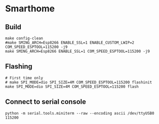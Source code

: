 # Smarthome

## Build

    make config-clean
    #make SMING_ARCH=Esp8266 ENABLE_SSL=1 ENABLE_CUSTOM_LWIP=2 COM_SPEED_ESPTOOL=115200 -j9
    make SMING_ARCH=Esp8266 ENABLE_SSL=1 COM_SPEED_ESPTOOL=115200 -j9

## Flashing

    # First time only
    # make SPI_MODE=dio SPI_SIZE=4M COM_SPEED_ESPTOOL=115200 flashinit
    make SPI_MODE=dio SPI_SIZE=4M COM_SPEED_ESPTOOL=115200 flash

## Connect to serial console

    python -m serial.tools.miniterm --raw --encoding ascii /dev/ttyUSB0 115200
